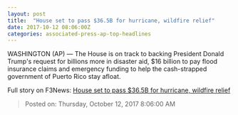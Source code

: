 ```yaml
---
layout: post
title:  "House set to pass $36.5B for hurricane, wildfire relief"
date: 2017-10-12 08:06:00Z
categories: associated-press-ap-top-headlines
---
```


WASHINGTON (AP) — The House is on track to backing President Donald Trump's request for billions more in disaster aid, $16 billion to pay flood insurance claims and emergency funding to help the cash-strapped government of Puerto Rico stay afloat.


Full story on F3News: [House set to pass $36.5B for hurricane, wildfire relief](http://www.f3nws.com/n/2ajzrC)

> Posted on: Thursday, October 12, 2017 8:06:00 AM
